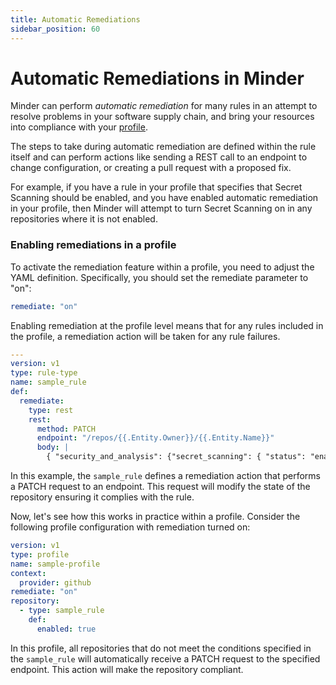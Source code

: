 ```yaml
---
title: Automatic Remediations
sidebar_position: 60
---
```


# Automatic Remediations in Minder

Minder can perform _automatic remediation_ for many rules in an attempt to resolve problems in your software supply chain, and bring your resources into compliance with your [profile](profiles).

The steps to take during automatic remediation are defined within the rule itself and can perform actions like sending a REST call to an endpoint to change configuration, or creating a pull request with a proposed fix.

For example, if you have a rule in your profile that specifies that Secret Scanning should be enabled, and you have enabled automatic remediation in your profile, then Minder will attempt to turn Secret Scanning on in any repositories where it is not enabled.

### Enabling remediations in a profile
To activate the remediation feature within a profile, you need to adjust the YAML definition.
Specifically, you should set the remediate parameter to "on":
```yaml
remediate: "on"
```

Enabling remediation at the profile level means that for any rules included in the profile, a remediation action will be
taken for any rule failures.
```yaml
---
version: v1
type: rule-type
name: sample_rule
def:
  remediate:
    type: rest
    rest:
      method: PATCH
      endpoint: "/repos/{{.Entity.Owner}}/{{.Entity.Name}}"
      body: |
        { "security_and_analysis": {"secret_scanning": { "status": "enabled" } } }
```
In this example, the `sample_rule` defines a remediation action that performs a PATCH request to an endpoint. This
request will modify the state of the repository ensuring it complies with the rule.

Now, let's see how this works in practice within a profile. Consider the following profile configuration with 
remediation turned on:
```yaml
version: v1
type: profile
name: sample-profile
context:
  provider: github
remediate: "on"
repository:
  - type: sample_rule
    def:
      enabled: true
```
In this profile, all repositories that do not meet the conditions specified in the `sample_rule` will automatically
receive a PATCH request to the specified endpoint. This action will make the repository compliant.
